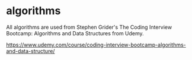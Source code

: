 # algorithms

All algorithms are used from Stephen Grider's The Coding Interview Bootcamp: Algorithms and Data Structures from Udemy.

https://www.udemy.com/course/coding-interview-bootcamp-algorithms-and-data-structure/